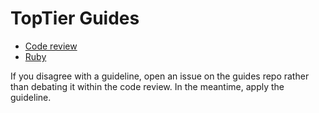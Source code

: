 TopTier Guides
======

* [Code review](./code-review)
* [Ruby](./ruby)


If you disagree with a guideline, open an issue on the guides repo rather than
debating it within the code review. In the meantime, apply the guideline.
